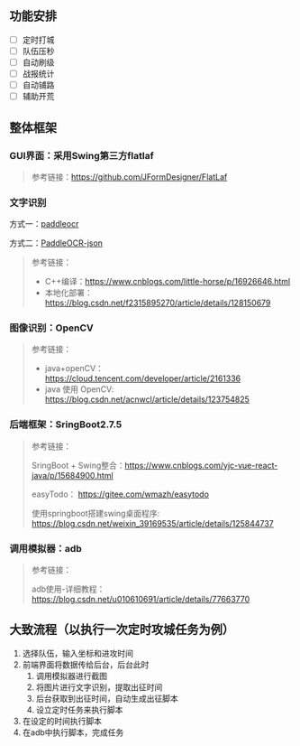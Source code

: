 ## 功能安排

- [ ] 定时打城
- [ ] 队伍压秒
- [ ] 自动刷级
- [ ] 战报统计
- [ ] 自动铺路
- [ ] 辅助开荒

## 整体框架

### GUI界面：采用Swing第三方flatlaf

> 参考链接：https://github.com/JFormDesigner/FlatLaf

### 文字识别

方式一：[paddleocr](https://github.com/jiangnanboy/java-springboot-paddleocr)

方式二：[PaddleOCR-json](https://github.com/hiroi-sora/PaddleOCR-json)

> 参考链接：
>
> - C++编译：https://www.cnblogs.com/little-horse/p/16926646.html
> - 本地化部署：https://blog.csdn.net/f2315895270/article/details/128150679

### 图像识别：OpenCV

> 参考链接：
>
> - java+openCV：https://cloud.tencent.com/developer/article/2161336
> - java 使用 OpenCV: https://blog.csdn.net/acnwcl/article/details/123754825

### 后端框架：SringBoot2.7.5

> 参考链接：
>
> SringBoot + Swing整合：https://www.cnblogs.com/yjc-vue-react-java/p/15684900.html
>
> easyTodo： https://gitee.com/wmazh/easytodo
>
> 使用springboot搭建swing桌面程序: https://blog.csdn.net/weixin_39169535/article/details/125844737

### 调用模拟器：adb

> 参考链接：
>
> adb使用-详细教程：https://blog.csdn.net/u010610691/article/details/77663770

## 大致流程（以执行一次定时攻城任务为例）

1. 选择队伍，输入坐标和进攻时间
2. 前端界面将数据传给后台，后台此时
   1. 调用模拟器进行截图
   2. 将图片进行文字识别，提取出征时间
   3. 后台获取到出征时间，自动生成出征脚本
   4. 设立定时任务来执行脚本
3. 在设定的时间执行脚本
4. 在adb中执行脚本，完成任务
